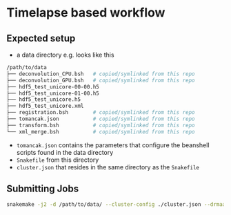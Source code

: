 Timelapse based workflow
========================

Expected setup
--------------

* a data directory e.g. looks like this
```bash
/path/to/data
├── deconvolution_CPU.bsh	# copied/symlinked from this repo
├── deconvolution_GPU.bsh	# copied/symlinked from this repo
├── hdf5_test_unicore-00-00.h5
├── hdf5_test_unicore-01-00.h5
├── hdf5_test_unicore.h5
├── hdf5_test_unicore.xml
├── registration.bsh 		# copied/symlinked from this repo
├── tomancak.json	 		# copied/symlinked from this repo
├── transform.bsh	 		# copied/symlinked from this repo
└── xml_merge.bsh	 		# copied/symlinked from this repo
```

* `tomancak.json` contains the parameters that configure the beanshell scripts found in the data directory
* `Snakefile` from this directory
* `cluster.json` that resides in the same directory as the `Snakefile`



Submitting Jobs
---------------

```bash
snakemake -j2 -d /path/to/data/ --cluster-config ./cluster.json --drmaa " -q {cluster.lsf_q} {cluster.lsf_extra}"
```
